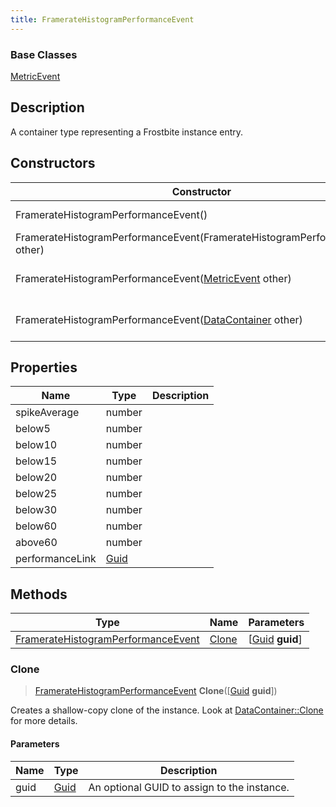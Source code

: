 ```yaml
---
title: FramerateHistogramPerformanceEvent
---
```

### Base Classes

[MetricEvent](/vext/ref/fb/metricevent/)

## Description

A container type representing a Frostbite instance entry.

## Constructors

| Constructor                                                                                   | Description                                                                                                                                                 |
| --------------------------------------------------------------------------------------------- | ----------------------------------------------------------------------------------------------------------------------------------------------------------- |
| FramerateHistogramPerformanceEvent()                                                          | Create a new instance of this container type.                                                                                                               |
| FramerateHistogramPerformanceEvent(FramerateHistogramPerformanceEvent other)                  | Create a reference copy of an instance of the same type.                                                                                                    |
| FramerateHistogramPerformanceEvent([MetricEvent](/vext/ref/fb/metricevent/) other)                          | Upcast an instance of type [MetricEvent](/vext/ref/fb/metricevent/) to [FramerateHistogramPerformanceEvent](/vext/ref/fb/frameratehistogramperformanceevent/).                          |
| FramerateHistogramPerformanceEvent([DataContainer](/vext/ref/shared/class/datacontainer) other) | Upcast an instance of type [DataContainer](/vext/ref/shared/class/datacontainer) to [FramerateHistogramPerformanceEvent](/vext/ref/fb/frameratehistogramperformanceevent/). |

## Properties

| Name            | Type                              | Description |
| --------------- | --------------------------------- | ----------- |
| spikeAverage    | number                            |             |
| below5          | number                            |             |
| below10         | number                            |             |
| below15         | number                            |             |
| below20         | number                            |             |
| below25         | number                            |             |
| below30         | number                            |             |
| below60         | number                            |             |
| above60         | number                            |             |
| performanceLink | [Guid](/vext/ref/shared/class/guid) |             |

## Methods

| Type                                                                     | Name            | Parameters                                     |
| ------------------------------------------------------------------------ | --------------- | ---------------------------------------------- |
| [FramerateHistogramPerformanceEvent](/vext/ref/fb/frameratehistogramperformanceevent/) | [Clone](#clone) | \[[Guid](/vext/ref/shared/class/guid) **guid**\] |

### Clone

> [FramerateHistogramPerformanceEvent](/vext/ref/fb/frameratehistogramperformanceevent/) **Clone**(\[[Guid](/vext/ref/shared/class/guid) **guid**\])

Creates a shallow-copy clone of the instance. Look at [DataContainer::Clone](/vext/ref/shared/class/datacontainer#clone) for more details.

#### Parameters

| Name | Type         | Description                                 |
| ---- | ------------ | ------------------------------------------- |
| guid | [Guid](/vext/ref/shared/class/guid/) | An optional GUID to assign to the instance. |
